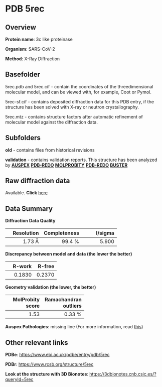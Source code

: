 # PDB 5rec

## Overview

**Protein name**: 3c like proteinase

**Organism**: SARS-CoV-2

**Method**: X-Ray Diffraction

## Basefolder

5rec.pdb and 5rec.cif - contain the coordinates of the threedimensional molecular model, and can be viewed with, for example, Coot or Pymol.

5rec-sf.cif - contains deposited diffraction data for this PDB entry, if the structure has been solved with X-ray or neutron crystallography.

5rec.mtz - contains structure factors after automatic refinement of molecular model against the diffraction data.

## Subfolders



**old** - contains files from historical revisions

**validation** - contains validation reports. This structure has been analyzed by [**AUSPEX**](https://github.com/thorn-lab/coronavirus_structural_task_force/tree/master/pdb/3c_like_proteinase/SARS-CoV-2/5rec/validation/auspex) [**PDB-REDO**](https://github.com/thorn-lab/coronavirus_structural_task_force/tree/master/pdb/3c_like_proteinase/SARS-CoV-2/5rec/validation/pdb-redo) [**MOLPROBITY**](https://github.com/thorn-lab/coronavirus_structural_task_force/tree/master/pdb/3c_like_proteinase/SARS-CoV-2/5rec/validation/molprobity) [**PDB-REDO**](https://github.com/thorn-lab/coronavirus_structural_task_force/blob/master/pdb/3c_like_proteinase/SARS-CoV-2/5rec/validation/Xtriage_output.log) [**BUSTER**](https://www.globalphasing.com/buster/wiki/index.cgi?Covid19Pdb5REC)

## Raw diffraction data

Available. **Click** [here](https://zenodo.org/record/3730590) 

## Data Summary
**Diffraction Data Quality**

|   | Resolution | Completeness| I/sigma |
|---|-------------:|----------------:|--------------:|
|   |1.73 Å|99.4  %|<img width=50/>5.900|

**Discrepancy between model and data (the lower the better)**

|   | **R-work**| **R-free**   
|---|-------------:|----------------:|           
||  0.1830|  0.2370|

**Geometry validation (the lower, the better)**

|   |**MolProbity<br>score**| **Ramachandran<br>outliers** 
|---|-------------:|----------------:|
||  1.53|  0.33 %|

**Auspex Pathologies**: missing line (For more information, read [this](https://github.com/thorn-lab/coronavirus_structural_task_force/blob/master/pdb/3c_like_proteinase/SARS-CoV-2/5rec/validation/auspex/5rec_auspex_comments.txt))

 



## Other relevant links 
**PDBe**:  https://www.ebi.ac.uk/pdbe/entry/pdb/5rec
 
**PDBr**: https://www.rcsb.org/structure/5rec 

**Look at the structure with 3D Bionotes**: https://3dbionotes.cnb.csic.es/?queryId=5rec

